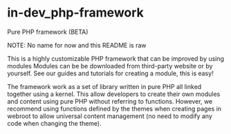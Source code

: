 in-dev_php-framework
==================

Pure PHP framework (BETA)

NOTE: No name for now and this README is raw 

This is a highly customizable PHP framework that can be improved by using modules
Modules can be be downloaded from third-party website or by yourself.
See our guides and tutorials for creating a module, this is easy!

The framework work as a set of library written in pure PHP all linked together using 
a kernel. This allow developers to create their own modules and content using pure PHP 
without referring to functions.
However, we recommend using functions defined by the themes when creating pages in webroot
to allow universal content management (no need to modify any code when changing the theme).
